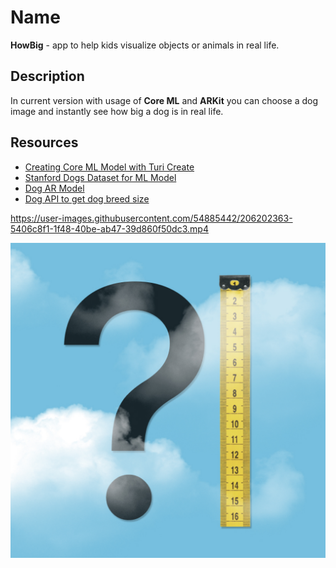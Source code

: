 # Name

**HowBig** - app to help kids visualize objects or animals in real life.

## Description

In current version with usage of **Core ML** and **ARKit** you can choose a dog image and instantly see how big a dog is in real life.

## Resources

- [Creating Core ML Model with Turi Create](https://www.freecodecamp.org/news/how-to-train-a-core-ml-model-with-turi-create-to-classify-dog-breeds-bc1d0fa108b/)
- [Stanford Dogs Dataset for ML Model](http://vision.stanford.edu/aditya86/ImageNetDogs/)
- [Dog AR Model](https://github.com/yx79/ARKit-Wolf)
- [Dog API to get dog breed size](https://docs.thedogapi.com/example-by-breed)



https://user-images.githubusercontent.com/54885442/206202363-5406c8f1-1f48-40be-ab47-39d860f50dc3.mp4



![App Icon](https://github.com/SkiDDoUA/HowBig/blob/main/HowBig/Assets.xcassets/AppIcon.appiconset/Instagram%20post%20-%20222.png)
